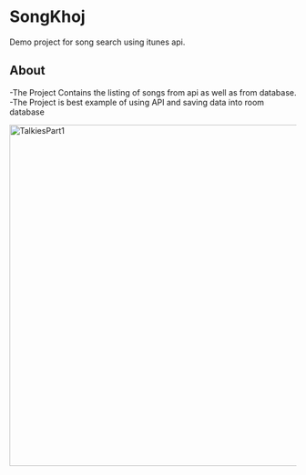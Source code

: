 # SongKhoj
Demo project for song search using itunes api.

## About
-The Project Contains the listing of songs from api as well as from database.
-The Project is best example of using API and saving data into room database

<img src="./assets/device-2019-10-16-160552.gif" height="600" alt="TalkiesPart1"/>  
